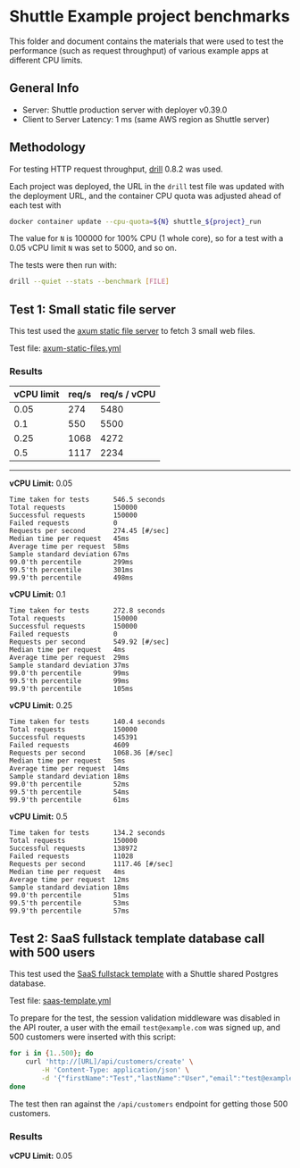 # Shuttle Example project benchmarks

This folder and document contains the materials that were used to test the performance (such as request throughput) of various example apps at different CPU limits.

## General Info

- Server: Shuttle production server with deployer v0.39.0
- Client to Server Latency: 1 ms (same AWS region as Shuttle server)

## Methodology

For testing HTTP request throughput, [drill](https://github.com/fcsonline/drill) 0.8.2 was used.

Each project was deployed,
the URL in the `drill` test file was updated with the deployment URL,
and the container CPU quota was adjusted ahead of each test with

```bash
docker container update --cpu-quota=${N} shuttle_${project}_run
```

The value for `N` is 100000 for 100% CPU (1 whole core), so for a test with a 0.05 vCPU limit `N` was set to 5000, and so on.

The tests were then run with:

```bash
drill --quiet --stats --benchmark [FILE]
```

## Test 1: Small static file server

This test used the [axum static file server](../axum/static-files/) to fetch 3 small web files.

Test file: [axum-static-files.yml](./axum-static-files.yml)

### Results

| vCPU limit | req/s    | req/s / vCPU |
|------------|----------|--------------|
| 0.05 |  274 | 5480 |
| 0.1  |  550 | 5500 |
| 0.25 | 1068 | 4272 |
| 0.5  | 1117 | 2234 |

---

**vCPU Limit:** 0.05

```text
Time taken for tests      546.5 seconds
Total requests            150000
Successful requests       150000
Failed requests           0
Requests per second       274.45 [#/sec]
Median time per request   45ms
Average time per request  58ms
Sample standard deviation 67ms
99.0'th percentile        299ms
99.5'th percentile        301ms
99.9'th percentile        498ms
```

**vCPU Limit:** 0.1

```text
Time taken for tests      272.8 seconds
Total requests            150000
Successful requests       150000
Failed requests           0
Requests per second       549.92 [#/sec]
Median time per request   4ms
Average time per request  29ms
Sample standard deviation 37ms
99.0'th percentile        99ms
99.5'th percentile        99ms
99.9'th percentile        105ms
```

**vCPU Limit:** 0.25

```text
Time taken for tests      140.4 seconds
Total requests            150000
Successful requests       145391
Failed requests           4609
Requests per second       1068.36 [#/sec]
Median time per request   5ms
Average time per request  14ms
Sample standard deviation 18ms
99.0'th percentile        52ms
99.5'th percentile        54ms
99.9'th percentile        61ms
```

**vCPU Limit:** 0.5

```text
Time taken for tests      134.2 seconds
Total requests            150000
Successful requests       138972
Failed requests           11028
Requests per second       1117.46 [#/sec]
Median time per request   4ms
Average time per request  12ms
Sample standard deviation 18ms
99.0'th percentile        51ms
99.5'th percentile        53ms
99.9'th percentile        57ms
```

## Test 2: SaaS fullstack template database call with 500 users

This test used the [SaaS fullstack template](../fullstack-templates/saas/) with a Shuttle shared Postgres database.

Test file: [saas-template.yml](./saas-template.yml)

To prepare for the test, the session validation middleware was disabled in the API router,
a user with the email `test@example.com` was signed up,
and 500 customers were inserted with this script:

```sh
for i in {1..500}; do
    curl 'http://[URL]/api/customers/create' \
        -H 'Content-Type: application/json' \
        -d '{"firstName":"Test","lastName":"User","email":"test@example.com","phone":"123456789","priority":1,"userEmail":"test@example.com"}'
done
```

The test then ran against the `/api/customers` endpoint for getting those 500 customers.

### Results

**vCPU Limit:** 0.05

```text
```
